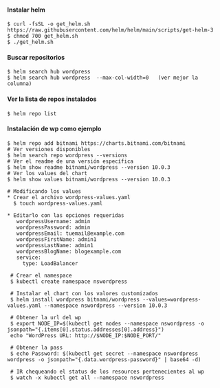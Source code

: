 
#### Instalar helm

    $ curl -fsSL -o get_helm.sh https://raw.githubusercontent.com/helm/helm/main/scripts/get-helm-3
    $ chmod 700 get_helm.sh
    $ ./get_helm.sh
    
#### Buscar repositorios 

    $ helm search hub wordpress
    $ helm search hub wordpress  --max-col-width=0   (ver mejor la columna)
    
#### Ver la lista de repos instalados

    $ helm repo list
    

#### Instalación de wp como ejemplo


    $ helm repo add bitnami https://charts.bitnami.com/bitnami
    # Ver versiones disponibles
    $ helm search repo wordpress --versions
    # Ver el readme de una versión específica
    $ helm show readme bitnami/wordpress --version 10.0.3
    # Ver los values del chart
    $ helm show values bitnami/wordpress --version 10.0.3
    
    # Modificando los values 
    * Crear el archivo wordpress-values.yaml
      $ touch wordpress-values.yaml
    
    * Editarlo con las opciones requeridas
       wordpressUsername: admin
       wordpressPassword: admin
       wordpressEmail: tuemail@example.com
       wordpressFirstName: admin1
       wordpressLastName: admin1
       wordpressBlogName: blogexample.com
       service: 
         type: LoadBalancer
 
     # Crear el namespace
     $ kubectl create namespace nswordpress
     
     # Instalar el chart con los valores customizados
     $ helm install wordpress bitnami/wordpress --values=wordpress-values.yaml --namespace nswordpress --version 10.0.3

     # Obtener la url del wp
     $ export NODE_IP=$(kubectl get nodes --namespace nswordpress -o jsonpath="{.items[0].status.addresses[0].address}")
     echo "WordPress URL: http://$NODE_IP:$NODE_PORT/"
    
     # Obtener la pass
     $ echo Password: $(kubectl get secret --namespace nswordpress wordpress -o jsonpath="{.data.wordpress-password}" | base64 -d)
         
     # IR chequeando el status de los resources pertenecientes al wp
     $ watch -x kubectl get all --namespace nswordpress
    
    
